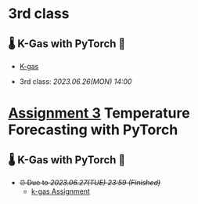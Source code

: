 # 3rd class

## 🌡️ K-Gas with PyTorch 🤖

- [K-gas](k_gas.ipynb)

- 3rd class: *2023.06.26(MON) 14:00*

# [Assignment 3](Assginment/) Temperature Forecasting with PyTorch

## 🌡️ K-Gas with PyTorch 🤖

- ~~⏰ Due to *2023.06.27(TUE) 23:59 (Finished)*~~
    - [k-gas Assignment](Assginment/)